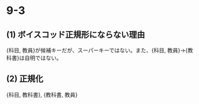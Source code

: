 # 9-3

## (1) ボイスコッド正規形にならない理由

{科目, 教員}が候補キーだが、スーパーキーではない。また、{科目, 教員}→{教科書}は自明ではない。

## (2) 正規化

{科目, 教科書}, {教科書, 教員}